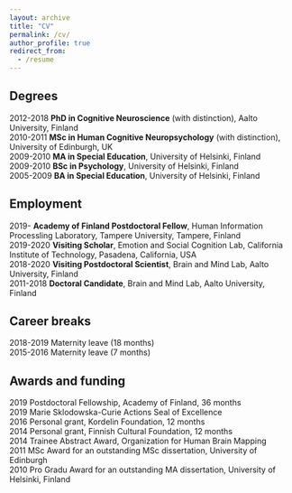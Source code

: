 ```yaml
---
layout: archive
title: "CV"
permalink: /cv/
author_profile: true
redirect_from:
  - /resume
---
```


## Degrees

2012-2018   **PhD in Cognitive Neuroscience** (with distinction), Aalto University, Finland <br>
2010-2011   **MSc in Human Cognitive Neuropsychology** (with distinction), University of Edinburgh, UK <br>
2009-2010   **MA in Special Education**, University of Helsinki, Finland <br>
2009-2010   **BSc in Psychology**, University of Helsinki, Finland <br>
2005-2009   **BA in Special Education**, University of Helsinki, Finland

## Employment

2019-       **Academy of Finland Postdoctoral Fellow**, Human Information Processling Laboratory, Tampere University, Tampere, Finland <br>
2019-2020   **Visiting Scholar**, Emotion and Social Cognition Lab, California Institute of Technology, Pasadena, California, USA <br>
2018-2020   **Visiting Postdoctoral Scientist**, Brain and Mind Lab, Aalto University, Finland <br>
2011-2018   **Doctoral Candidate**, Brain and Mind Lab, Aalto University, Finland

## Career breaks

2018-2019   Maternity leave (18 months) <br>
2015-2016   Maternity leave (7 months)

## Awards and funding

2019        Postdoctoral Fellowship, Academy of Finland, 36 months <br>
2019        Marie Sklodowska-Curie Actions Seal of Excellence <br>
2016        Personal grant, Kordelin Foundation, 12 months <br>
2014        Personal grant, Finnish Cultural Foundation, 12 months <br>
2014        Trainee Abstract Award, Organization for Human Brain Mapping <br>
2011        MSc Award for an outstanding MSc dissertation, University of Edinburgh <br>
2010        Pro Gradu Award for an outstanding MA dissertation, University of Helsinki, Finland

